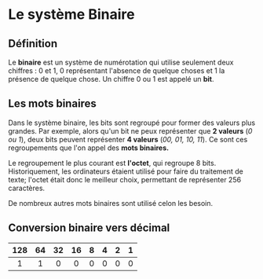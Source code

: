# Le système Binaire

## Définition

Le **binaire** est un système de numérotation qui utilise seulement deux chiffres : 0 et 1, 0 représentant l'absence de quelque choses et 1 la présence de quelque chose. Un chiffre 0 ou 1 est appelé un **bit**.

## Les mots binaires

Dans le système binaire, les bits sont regroupé pour former des valeurs plus grandes. Par exemple, alors qu'un bit ne peux représenter que **2 valeurs** (*0 ou 1*), deux bits peuvent représenter **4 valeurs** (*00, 01, 10, 11*). Ce sont ces regroupements que l'on appel des **mots binaires.**

Le regroupement le plus courant est **l'octet**, qui regroupe 8 bits. Historiquement, les ordinateurs étaient utilisé pour faire du traitement de texte; l'octet était donc le meilleur choix, permettant de représenter 256 caractères.

De nombreux autres mots binaires sont utilisé celon les besoin.

## Conversion binaire vers décimal

| 128 | 64 | 32 | 16 | 8 | 4 | 2 | 1 |
|:---:|:--:|:--:|:--:|:-:|:-:|:-:|:-:|
| 1 | 1 | 0 | 0 | 0 | 0 | 0 | 0 |